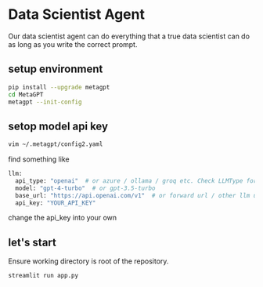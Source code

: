 # Data Scientist Agent
Our data scientist agent can do everything that a true data scientist can do as long as you write the correct prompt.

## setup environment
```bash
pip install --upgrade metagpt
cd MetaGPT
metagpt --init-config
```
## setop model api key
```bash
vim ~/.metagpt/config2.yaml
```
find something like 
```bash
llm:
  api_type: "openai"  # or azure / ollama / groq etc. Check LLMType for more options
  model: "gpt-4-turbo"  # or gpt-3.5-turbo
  base_url: "https://api.openai.com/v1"  # or forward url / other llm url
  api_key: "YOUR_API_KEY"
```
change the api_key into your own

## let's start 
Ensure working directory is root of the repository.

```bash
streamlit run app.py
```

